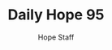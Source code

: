 ---
image: /assets/img/daily-hope-default-artwork.png
title: Daily Hope 95
number: 95
categories:
  - Daily Hope
author: Hope Staff
notes: Daily Hope 95
embed: >-
  EMBED_GOES_HERE
---